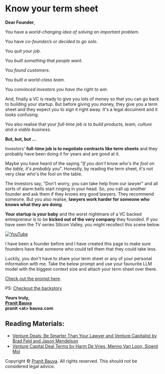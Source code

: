 # Know your term sheet

**Dear Founder**,

You have a *world-changing idea of solving an important problem*.

You have *co-founder/s or decided to go solo*.

You *quit your job*.

You *built something that people want*.

You *found customers*.

You *built a world-class team*.

You *convinced investors you have the right to win*.

And, finally a VC is ready to give you lots of money so that you can go back to building your startup. But before giving you money, they give you a term sheet and they expect you to sign it right away. It's a legal document and it looks confusing.

You also realise that your *full-time job is to build products, team, culture and a viable business*.

**But, but, but ...**

Investors' **full-time job is to negotiate contracts like term sheets** and they probably have been doing it for years and are good at it.

Maybe you have heard of the saying "*If you don't know who's the fool on the table, it's probably you*". Honestly, by reading the term sheet, it's not very clear who's the fool on the table.

The investors say, "Don't worry, you can take help from our lawyer" and all sorts of alarm bells start ringing in your head. So, you call up another founder and ask them if they knows any good lawyers. They recommend someone. But you also realise, **lawyers work harder for someone who knows what they are doing**.

**Your startup is your baby** and the worst nightmare of a VC backed entrepreneur is to be **kicked out of the very company** they founded. If you have seen the TV series Silicon Valley, you might recollect this scene below.

[![YouTube](http://i.ytimg.com/vi/8ZgfTarNxdY/hqdefault.jpg)](https://www.youtube.com/watch?v=8ZgfTarNxdY)

I have been a founder before and I have created this page to make sure founders have that someone who could tell them that they could take less.

Luckily, you don't have to share your term sheet or any of your personal information with me. Take the below prompt and use your favourite LLM model with the biggest context size and attach your term sheet over there.

[Check out the prompt here](prompt.txt).

PS: [Checkout the backstory](https://bauva.com/blog/know-your-term-sheet/)

**Yours truly,<br />[Pranit Bauva](https://bauva.com)<br />pranit &#60;at&#62; bauva.com**

## Reading Materials:

 - [Venture Deals: Be Smarter Than Your Lawyer and Venture Capitalist by Brad Feld and Jason Mendelson](https://www.goodreads.com/book/show/11865558-venture-deals)
 - [Venture Capital Deal Terms by Harm De Vries, Menno Van Loon, Sjoerd Mol](https://www.goodreads.com/book/show/34091571-venture-capital-deal-terms)

 Copyright © [Pranit Bauva](https://bauva.com). All rights reserved. This should not be considered legal advice.

